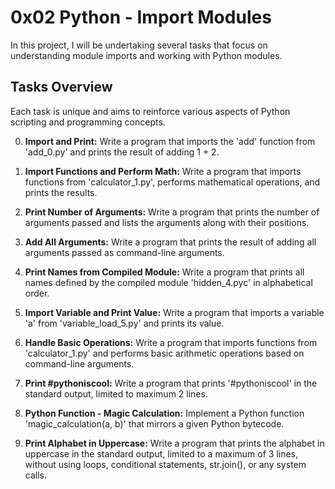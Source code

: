 # 0x02 Python - Import Modules

In this project, I will be undertaking several tasks that focus on understanding module imports and working with Python modules.

## Tasks Overview

Each task is unique and aims to reinforce various aspects of Python scripting and programming concepts.

0. **Import and Print:** Write a program that imports the 'add' function from 'add_0.py' and prints the result of adding 1 + 2.

1. **Import Functions and Perform Math:** Write a program that imports functions from 'calculator_1.py', performs mathematical operations, and prints the results.

2. **Print Number of Arguments:** Write a program that prints the number of arguments passed and lists the arguments along with their positions.

3. **Add All Arguments:** Write a program that prints the result of adding all arguments passed as command-line arguments.

4. **Print Names from Compiled Module:** Write a program that prints all names defined by the compiled module 'hidden_4.pyc' in alphabetical order.

5. **Import Variable and Print Value:** Write a program that imports a variable 'a' from 'variable_load_5.py' and prints its value.

6. **Handle Basic Operations:** Write a program that imports functions from 'calculator_1.py' and performs basic arithmetic operations based on command-line arguments.

7. **Print #pythoniscool:** Write a program that prints '#pythoniscool' in the standard output, limited to maximum 2 lines.

8. **Python Function - Magic Calculation:** Implement a Python function 'magic_calculation(a, b)' that mirrors a given Python bytecode.

9. **Print Alphabet in Uppercase:** Write a program that prints the alphabet in uppercase in the standard output, limited to a maximum of 3 lines, without using loops, conditional statements, str.join(), or any system calls.


